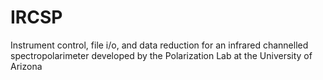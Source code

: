 # IRCSP
Instrument control, file i/o, and data reduction for an infrared channelled spectropolarimeter developed by the Polarization Lab at the University of Arizona
